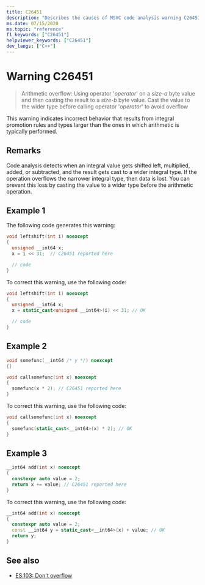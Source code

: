 ```yaml
---
title: C26451
description: "Describes the causes of MSVC code analysis warning C26451, and shows how to fix it."
ms.date: 07/15/2020
ms.topic: "reference"
f1_keywords: ["C26451"]
helpviewer_keywords: ["C26451"]
dev_langs: ["C++"]
---
```

# Warning C26451

> Arithmetic overflow: Using operator '*operator*' on a *size-a* byte value and then casting the result to a *size-b* byte value. Cast the value to the wider type before calling operator '*operator*' to avoid overflow

This warning indicates incorrect behavior that results from integral promotion rules and types larger than the ones in which arithmetic is typically performed.

## Remarks

Code analysis detects when an integral value gets shifted left, multiplied, added, or subtracted, and the result gets cast to a wider integral type. If the operation overflows the narrower integral type, then data is lost. You can prevent this loss by casting the value to a wider type before the arithmetic operation.

## Example 1

The following code generates this warning:

```cpp
void leftshift(int i) noexcept
{
  unsigned __int64 x;
  x = i << 31;  // C26451 reported here

  // code
}
```

To correct this warning, use the following code:

```cpp
void leftshift(int i) noexcept
{
  unsigned __int64 x;
  x = static_cast<unsigned __int64>(i) << 31; // OK

  // code
}
```

## Example 2

```cpp
void somefunc(__int64 /* y */) noexcept
{}

void callsomefunc(int x) noexcept
{
  somefunc(x * 2); // C26451 reported here
}
```

To correct this warning, use the following code:

```cpp
void callsomefunc(int x) noexcept
{
  somefunc(static_cast<__int64>(x) * 2); // OK
}
```

## Example 3

```cpp
__int64 add(int x) noexcept
{
  constexpr auto value = 2;
  return x += value; // C26451 reported here
}
```

To correct this warning, use the following code:

```cpp
__int64 add(int x) noexcept
{
  constexpr auto value = 2;
  const __int64 y = static_cast<__int64>(x) + value; // OK
  return y;
}
```

## See also

- [ES.103: Don't overflow](https://github.com/isocpp/CppCoreGuidelines/blob/master/CppCoreGuidelines.md#Res-overflow)
